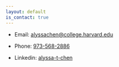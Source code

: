 ```yaml
---
layout: default
is_contact: true
---
```


* Email: [alyssachen@college.harvard.edu](mailto:alyssachen@college.harvard.edu)

* Phone: [973-568-2886](tel:+1-973-568-2886)

* Linkedin: [alyssa-t-chen](https://www.linkedin.com/in/alyssa-t-chen/)